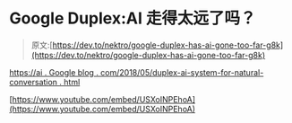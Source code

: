 # Google Duplex:AI 走得太远了吗？

> 原文:[https://dev.to/nektro/google-duplex-has-ai-gone-too-far-g8k](https://dev.to/nektro/google-duplex-has-ai-gone-too-far-g8k)

[https://ai . Google blog . com/2018/05/duplex-ai-system-for-natural-conversation . html](https://ai.googleblog.com/2018/05/duplex-ai-system-for-natural-conversation.html)

[https://www.youtube.com/embed/USXoINPEhoA](https://www.youtube.com/embed/USXoINPEhoA)
